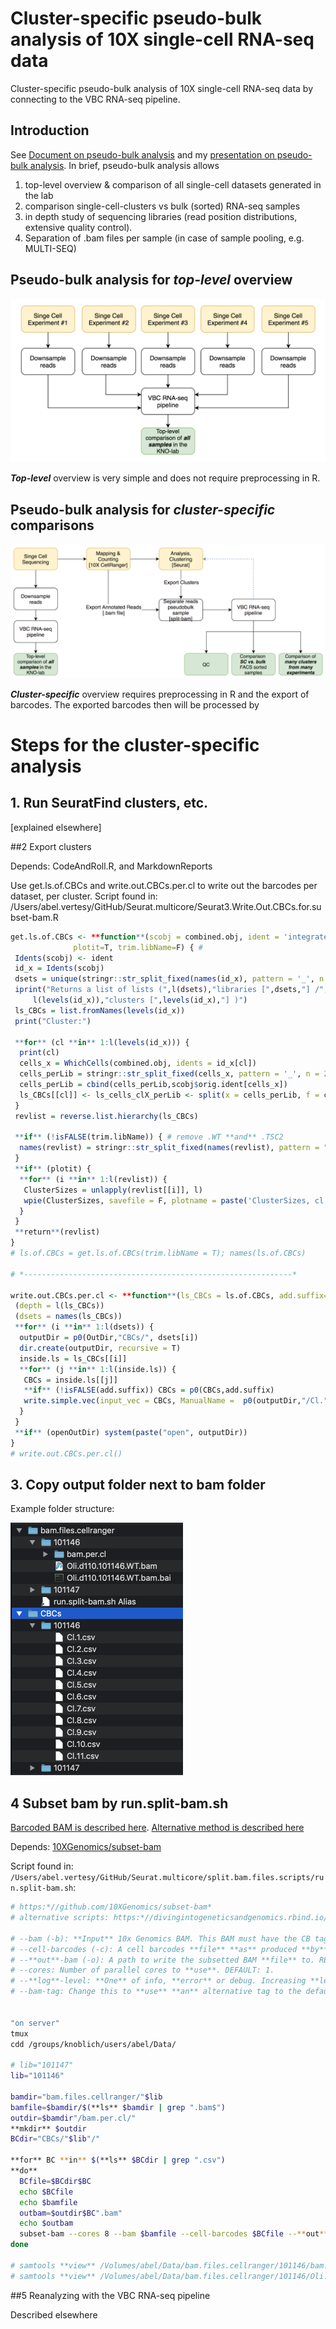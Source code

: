 # Cluster-specific pseudo-bulk analysis of 10X single-cell RNA-seq data
Cluster-specific pseudo-bulk analysis of 10X single-cell RNA-seq data by connecting to the VBC RNA-seq pipeline.  



## Introduction

See [Document on pseudo-bulk analysis](https://docs.google.com/document/d/1ovm_zODzLBQFwBWld5TOh_-6oKZLVzFC0okTD1KtXIA/edit#) and my [presentation on pseudo-bulk analysis](https://docs.google.com/presentation/d/1ZmMXPeaHUreifUDmtCzh9qfTK5JzRVxLkPWADRSvTyE/edit?usp=sharing). In brief, pseudo-bulk analysis allows

1. top-level overview & comparison of all single-cell datasets generated in the lab 
2. comparison single-cell-clusters vs bulk (sorted) RNA-seq samples
3. in depth study of sequencing libraries (read position distributions, extensive quality control).
4. Separation of .bam files per sample (in case of sample pooling, e.g. MULTI-SEQ)



## Pseudo-bulk analysis for *top-level* overview 

![img](README.assets/-ug8z7dsVBeauxB_hnPFXV9-AgK239Tu5i_39nZwbvxzb1FzH3kIzBwkxODvW_5UOtmxwcK5wpyZPnMdtnxDT3HE405uf-EqpgoDWFcZmXb-zXe0xA8hEdXW9muF_3UDJ7q95YMX5Hg.png)



***Top-level*** overview is very simple and does not require preprocessing in R.



## Pseudo-bulk analysis for *cluster-specific* comparisons

![img](README.assets/we-PG8susdnieuyd_PFwt6soAyW27SOMsyP_qOfo9JUnOG8WVmwILPIxHpim47116pqLiPsIYpAwY0lf6_k_bF3EZGQb-tXlvGAhTzytpYTmVKhO1VuWWKYGsW3rIT4CwoY0SBlz-20200320164556031.png)



***Cluster-specific*** overview requires preprocessing in R and the export of barcodes. The exported barcodes then will be processed by 





# Steps for the cluster-specific analysis

## 1. Run SeuratFind clusters, etc.

[explained elsewhere] 

##2 Export clusters

Depends: CodeAndRoll.R, and MarkdownReports

Use get.ls.of.CBCs and write.out.CBCs.per.cl to write out the barcodes per dataset, per cluster. Script found in: /Users/abel.vertesy/GitHub/Seurat.multicore/Seurat3.Write.Out.CBCs.for.subset-bam.R


```r
get.ls.of.CBCs <- **function**(scobj = combined.obj, ident = 'integrated_snn_res.0.3', 
              plotit=T, trim.libName=F) { # 
 Idents(scobj) <- ident
 id_x = Idents(scobj)
 dsets = unique(stringr::str_split_fixed(names(id_x), pattern = '_', n = 2)[,2])
 iprint("Returns a list of lists (",l(dsets),"libraries [",dsets,"] /",
     l(levels(id_x)),"clusters [",levels(id_x),"] )")
 ls_CBCs = list.fromNames(levels(id_x))
 print("Cluster:")

 **for** (cl **in** 1:l(levels(id_x))) { 
  print(cl)
  cells_x = WhichCells(combined.obj, idents = id_x[cl])
  cells_perLib = stringr::str_split_fixed(cells_x, pattern = '_', n = 2)
  cells_perLib = cbind(cells_perLib,scobj$orig.ident[cells_x])
  ls_CBCs[[cl]] <- ls_cells_clX_perLib <- split(x = cells_perLib, f = cells_perLib[,3])
 }
 revlist = reverse.list.hierarchy(ls_CBCs)

 **if** (!isFALSE(trim.libName)) { # remove .WT **and** .TSC2
  names(revlist) = stringr::str_split_fixed(names(revlist), pattern = "\\.", n=2)[,1]
 }
 **if** (plotit) {
  **for** (i **in** 1:l(revlist)) {
   ClusterSizes = unlapply(revlist[[i]], l)
   wpie(ClusterSizes, savefile = F, plotname = paste('ClusterSizes, cl.', i))
  }
 }
 **return**(revlist)
}
# ls.of.CBCs = get.ls.of.CBCs(trim.libName = T); names(ls.of.CBCs)

# *------------------------------------------------------------*

write.out.CBCs.per.cl <- **function**(ls_CBCs = ls.of.CBCs, add.suffix="-1", openOutDir=T) { # take the output of get.ls.of.CBCs() as input, **and** write out as csv
 (depth = l(ls_CBCs))
 (dsets = names(ls_CBCs))
 **for** (i **in** 1:l(dsets)) {
  outputDir = p0(OutDir,"CBCs/", dsets[i])
  dir.create(outputDir, recursive = T)
  inside.ls = ls_CBCs[[i]]
  **for** (j **in** 1:l(inside.ls)) {
   CBCs = inside.ls[[j]]
   **if** (!isFALSE(add.suffix)) CBCs = p0(CBCs,add.suffix)
   write.simple.vec(input_vec = CBCs, ManualName =  p0(outputDir,"/Cl.", j, ".csv"))
  }
 }
 **if** (openOutDir) system(paste("open", outputDir))
}
# write.out.CBCs.per.cl()
```



## 3. Copy output folder next to bam folder

Example folder structure:

<img src="README.assets/ReBSMfQNYZ8gHNMWeXJHXQw_sh-9InXkEjXsdkOFtJfhHh2gnsXsn7mCPVxxoM2-y81JiGZ5wPcoFXehLO3EyuucP2YwFhgv9VuuqBQte_IO-E8FD26YJbURfudb3EvAUK8FyNVY.png" alt="img" style="zoom: 50%;" />





## 4 Subset bam by **run**.**split**-bam.**sh**

[Barcoded BAM is described here](https://support.10xgenomics.com/single-cell-gene-expression/software/pipelines/latest/output/bam). [Alternative method is described here](https://kb.10xgenomics.com/hc/en-us/articles/360022448251-Is-there-way-to-filter-the-BAM-file-produced-by-10x-pipelines-with-a-list-of-barcodes-)

Depends: [10XGenomics/subset-bam](https://github.com/10XGenomics/subset-bam) 

Script found in: `/Users/abel.vertesy/GitHub/Seurat.multicore/split.bam.files.scripts/run.split-bam.sh`:

```bash
# https:*//github.com/10XGenomics/subset-bam*
# alternative scripts: https:*//divingintogeneticsandgenomics.rbind.io/post/split-a-10xscatac-bam-file-by-cluster/*

# --bam (-b): **Input** 10x Genomics BAM. This BAM must have the CB tag to define the barcodes of cell barcodes (or the tag defined **by** --bam-tag). Must also have **an** index (.bai) **file**. REQUIRED.
# --cell-barcodes (-c): A cell barcodes **file** **as** produced **by** Cell Ranger that defines **which** barcodes were called **as** cells. **One** barcode per **line**. **In** Cell Ranger runs, this can be found **in** the sub-folder **outs**/filtered_gene_bc_matrices_mex/${refGenome}/barcodes.tsv where ${refGenome} is the name of the reference genome used **in** your Cell Ranger **run**. This **file** can be used **as** column labels **for** the output **matrix**. REQUIRED.
# --**out**-bam (-o): A path to write the subsetted BAM **file** to. REQUIRED.
# --cores: Number of parallel cores to **use**. DEFAULT: 1.
# --**log**-level: **One** of info, **error** or debug. Increasing **levels** of logging. DEFAULT: **error**.
# --bam-tag: Change this to **use** **an** alternative tag to the default CB tag. This can be useful **for** subsetting BAMs from LongRanger.


"on server"
tmux 
cdd /groups/knoblich/users/abel/Data/

# lib="101147"
lib="101146"

bamdir="bam.files.cellranger/"$lib
bamfile=$bamdir/$(**ls** $bamdir | grep ".bam$")
outdir=$bamdir"/bam.per.cl/"
**mkdir** $outdir
BCdir="CBCs/"$lib"/"

**for** BC **in** $(**ls** $BCdir | grep ".csv")
**do**
  BCfile=$BCdir$BC
  echo $BCfile
  echo $bamfile
  outbam=$outdir$BC".bam"
  echo $outbam
  subset-bam --cores 8 --bam $bamfile --cell-barcodes $BCfile --**out**-bam $outbam --**log**-level debug
done

# samtools **view** /Volumes/abel/Data/bam.files.cellranger/101146/bam.per.**cl**/**Cl**.1.csv.bam | head
# samtools **view** /Volumes/abel/Data/bam.files.cellranger/101146/Oli.d110.101146.WT.bam | head -100
```



##5  Reanalyzing with the VBC RNA-seq pipeline

Described elsewhere


